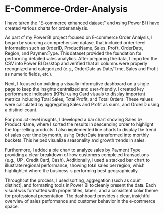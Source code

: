 # E-Commerce-Order-Analysis
I have taken the "E-commerce enhanced dataset" and using Power BI i have created various charts for order analysis.

As part of my Power BI project focused on E-commerce Order Analysis, I began by sourcing a comprehensive dataset that included order-level information such as OrderID, ProductName, Sales, Profit, OrderDate, Region, and PaymentType. This dataset provided the foundation for performing detailed sales analytics. After preparing the data, I imported the CSV into Power BI Desktop and verified that all columns were properly recognized and categorized (e.g., OrderDate as Date/Time, Sales and Profit as numeric fields, etc.).

Next, I focused on building a visually informative dashboard on a single page to keep the insights centralized and user-friendly. I created key performance indicators (KPIs) using Card visuals to display important metrics including Total Sales, Total Profit, and Total Orders. These values were calculated by aggregating Sales and Profit as sums, and OrderID using a distinct count.

For product-level insights, I developed a bar chart showing Sales by Product Name, where I sorted the results in descending order to highlight the top-selling products. I also implemented line charts to display the trend of sales over time by month, using OrderDate transformed into monthly buckets. This helped visualize seasonality and growth trends in sales.

Furthermore, I added a pie chart to analyze sales by Payment Type, providing a clear breakdown of how customers completed transactions (e.g., UPI, Credit Card, Cash). Additionally, I used a stacked bar chart to illustrate regional performance, showing total sales per region, which highlighted where the business is performing best geographically.

Throughout the process, I used sorting, aggregation (such as count distinct), and formatting tools in Power BI to cleanly present the data. Each visual was formatted with proper titles, labels, and a consistent color theme for professional presentation. The dashboard provides a clear, insightful overview of sales performance and customer behavior in the e-commerce space.


